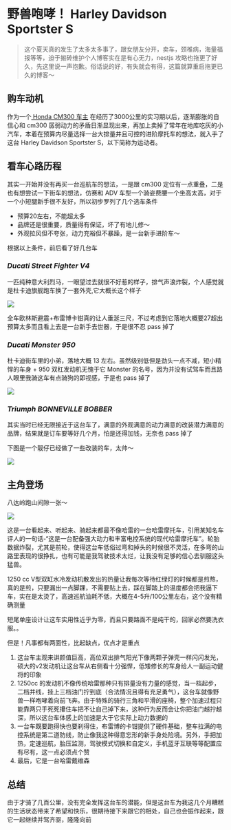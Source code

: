 <!--
 * @Author: TonyInBeijing
 * @Date: 2022-08-29 23:21:49
 * @LastEditors: TonyInBeijing
 * @LastEditTime: 2022-08-30 23:38:06
 * @FilePath: /my-doc/折腾记/野兽咆哮-HarleyDavidsonSportsterS.md
 * @Description: 
 * 
-->
# 野兽咆哮！ Harley Davidson Sportster S 

>这个夏天真的发生了太多太多事了，跟女朋友分开，卖车，颈椎病，海量福报等等，迫于搬砖维护个人博客实在是有心无力，nestjs 攻略也拖更了好久，先这里说一声抱歉。俗话说的好，有失就会有得，这篇就算重启拖更已久的博客～

## 购车动机

作为一个[ Honda CM300 车主](https://blog.yuehaowei.fun/archives/%E7%96%AB%E6%83%85%E4%B9%8B%E4%B8%8B%E6%96%B0%E7%9A%84%E9%80%9A%E5%8B%A4%E6%96%B9%E5%BC%8F-hondawingcm300) 在经历了3000公里的实习期以后，逐渐膨胀的自信心和 cm300 孱弱动力的矛盾日渐显现出来，再加上卖掉了常年在地库吃灰的小汽车，本着在预算内尽量选择一台大排量并且可控的进阶摩托车的想法，就入手了这台 Harley Davidson Sportster S，以下简称为运动者。

## 看车心路历程

其实一开始并没有再买一台巡航车的想法，一是跟 cm300 定位有一点重叠，二是也有想尝试一下街车的想法，仿赛和 ADV 车型一个骑姿费腰一个坐高太高，对于一个小短腿新手很不友好，所以初步罗列了几个选车条件

- 预算20左右，不能超太多
- 品牌还是很重要，质量得有保证，坏了有地儿修～
- 外观拉风但不夸张，动力充裕但不暴躁，是一台新手进阶车～
  
根据以上条件，前后看了好几台车

### *Ducati Street Fighter V4*
一匹纯种意大利烈马，一眼望过去就很不好惹的样子，排气声浪炸裂，个人感觉就是杜卡迪旗舰跑车换了一套外壳,它大概长这个样子

![](https://tva1.sinaimg.cn/large/e6c9d24ely1h5p63kysavj21400u0akj.jpg)

全车欧林斯避震+布雷博卡钳真的让人垂涎三尺，不过考虑到它落地大概要27超出预算太多而且看上去是一台新手去世器，于是很不忍 pass 掉了

### *Ducati Monster 950*

杜卡迪街车里的小弟，落地大概 13 左右。虽然级别低但是劲头一点不减，短小精悍的车身 + 950 双杠发动机无愧于它 Monster 的名号，因为并没有试驾车而且路人眼里我骑这车有点骑狗的即视感，于是也 pass 掉了

![](https://tva1.sinaimg.cn/large/e6c9d24ely1h5p69essj1j21400u0k14.jpg)

### *Triumph BONNEVILLE BOBBER*

其实当时已经无限接近于这台车了，满意的外观满意的动力满意的改装潜力满意的品牌，结果就是订车要等好几个月，怕是还得加钱，无奈也 pass 掉了

下图是一个靓仔已经做了一些改装的车，太帅～

![](https://tva1.sinaimg.cn/large/e6c9d24ely1h5p6z53mgrj21400u07gd.jpg)

## 主角登场

八达岭跑山间隙一张～

![](https://tva1.sinaimg.cn/large/e6c9d24ely1h5p70ajmp1j21400u0qg4.jpg)

这是一台看起来、听起来、骑起来都最不像哈雷的一台哈雷摩托车，引用某知名车评人的一句话-“这是一台配备强大动力和丰富电控系统的现代哈雷摩托车”。轮胎数据炸裂，尤其是前轮，使得这台车低俗过弯和掉头的时候很不灵活，在多弯的山路里表现的很挣扎，也有可能是我驾驶技术太烂，让我没有足够的信心去驯服这头猛兽。

1250 cc V型双缸水冷发动机散发出的热量让我每次等待红绿灯的时候都是煎熬，真的是煎，只要漏出一点脚踝，不需要贴上去，踩在脚踏上的温度都会把我逼下车，实在是太烫了，高速巡航油耗不低，大概在4-5升/100公里左右，这个没有精确测量

短尾单座设计让这车实用性近乎为零，而且只要路面不是纯干的，回家必然要洗衣服。。


但是！凡事都有两面性，比起缺点，优点才是重点

1. 这台车主观来讲颜值巨高，高位双出排气阳光下像两颗子弹壳一样闪闪发光，硕大的v2发动机让这台车从右侧看十分强悍，低矮修长的车身给人一副运动健将的印象
2. 1250cc 的发动机不像传统哈雷那种只有排量没有力量的感觉，当一档起步，二档并线，挂上三档油门拧到底（合法情况且得有充足勇气），这台车就像野兽一样咆哮着向前飞奔。由于特殊的骑行三角和平滑的座椅，整个加速过程只能靠两只手死死攥住车把不让自己掉下来，这种行为反而会让你把油门越拧越深，所以这台车体感上的加速是大于它实际上动力数据的
3. 一台车既要跑得快也要刹得住，布雷博的卡钳提供了硬件基础，整车拉满的电控系统是第二道防线，防止像我这种得意忘形的新手身处险境。另外，手把加热，定速巡航，胎压监测，驾驶模式切换和自定义，手机蓝牙互联等等配置应有尽有，这一点必须点个赞
4. 最后，它是一台哈雷戴维森

## 总结
由于才骑了几百公里，没有完全发挥这台车的潜能，但是这台车为我这几个月糟糕的生活状态带来了希望和快乐，很期待接下来跟它的相处，自己也会振作起来，跟它一起继续并驾齐驱，隆隆向前